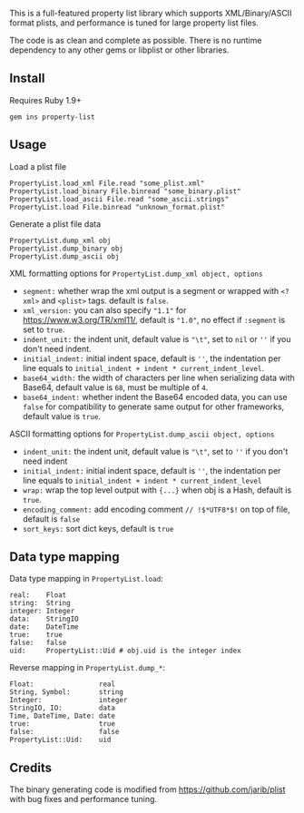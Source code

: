 This is a full-featured property list library which supports XML/Binary/ASCII format plists, and performance is tuned for large property list files.

The code is as clean and complete as possible. There is no runtime dependency to any other gems or libplist or other libraries.

## Install

Requires Ruby 1.9+

    gem ins property-list

## Usage

Load a plist file

    PropertyList.load_xml File.read "some_plist.xml"
    PropertyList.load_binary File.binread "some_binary.plist"
    PropertyList.load_ascii File.read "some_ascii.strings"
    PropertyList.load File.binread "unknown_format.plist"

Generate a plist file data

    PropertyList.dump_xml obj
    PropertyList.dump_binary obj
    PropertyList.dump_ascii obj

XML formatting options for `PropertyList.dump_xml object, options`

- `segment:` whether wrap the xml output is a segment or wrapped with `<?xml>` and `<plist>` tags. default is `false`.
- `xml_version:` you can also specify `"1.1"` for https://www.w3.org/TR/xml11/, default is `"1.0"`, no effect if `:segment` is set to `true`.
- `indent_unit:` the indent unit, default value is `"\t"`, set to `nil` or `''` if you don't need indent.
- `initial_indent:` initial indent space, default is `''`, the indentation per line equals to `initial_indent + indent * current_indent_level`.
- `base64_width:` the width of characters per line when serializing data with Base64, default value is `68`, must be multiple of `4`.
- `base64_indent:` whether indent the Base64 encoded data, you can use `false` for compatibility to generate same output for other frameworks, default value is `true`.

ASCII formatting options for `PropertyList.dump_ascii object, options`

- `indent_unit:` the indent unit, default value is `"\t"`, set to `''` if you don't need indent
- `initial_indent:` initial indent space, default is `''`, the indentation per line equals to `initial_indent + indent * current_indent_level`
- `wrap:` wrap the top level output with `{...}` when obj is a Hash, default is `true`.
- `encoding_comment:` add encoding comment `// !$*UTF8*$!` on top of file, default is `false`
- `sort_keys:` sort dict keys, default is `true`

## Data type mapping

Data type mapping in `PropertyList.load`:

    real:    Float
    string:  String
    integer: Integer
    data:    StringIO
    date:    DateTime
    true:    true
    false:   false
    uid:     PropertyList::Uid # obj.uid is the integer index

Reverse mapping in `PropertyList.dump_*`:

    Float:                real
    String, Symbol:       string
    Integer:              integer
    StringIO, IO:         data
    Time, DateTime, Date: date
    true:                 true
    false:                false
    PropertyList::Uid:    uid

## Credits

The binary generating code is modified from https://github.com/jarib/plist with bug fixes and performance tuning.
